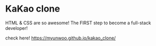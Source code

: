 # KaKao clone

HTML & CSS are so awesome!
The FIRST step to become a full-stack developer!

check here!  https://myunwoo.github.io/kakao_clone/